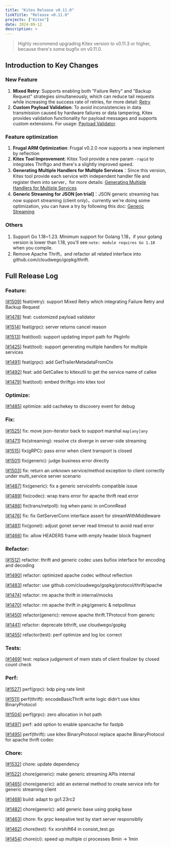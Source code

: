 ```yaml
---
title: "Kitex Release v0.11.0"
linkTitle: "Release v0.11.0"
projects: ["Kitex"]
date: 2024-09-12
description: >
---
```


> Highly recommend upgrading Kitex version to v0.11.3 or higher, because there's some bugfix on v0.11.0.

## **Introduction to Key Changes**

### New Feature
1. **Mixed Retry**: Supports enabling both "Failure Retry" and "Backup Request" strategies simultaneously, which can reduce tail requests while increasing the success rate of retries, for more detail: [Retry](/en/docs/kitex/tutorials/service-governance/retry/)
2. **Custom Payload Validation**: To avoid inconsistencies in data transmission caused by hardware failures or data tampering, Kitex provides validation functionality for payload messages and supports custom extensions. For usage: [Payload Validator](/en/docs/kitex/tutorials/advanced-feature/payload_validator/).

### Feature optimization
1. **Frugal ARM Optimization**: Frugal v0.2.0 now supports a new implement by reflection
2. **Kitex Tool Improvement**: Kitex Tool provide a new param `-rapid` to integrates Thriftgo and there's a slightly improved speed.
3. **Generating Multiple Handlers for Multiple Services**：Since this version, Kitex tool provide each service with independent handler file and register them into server，for more details: [Generating Multiple Handlers for Multiple Services](/en/docs/kitex/tutorials/advanced-feature/multi_service/multi_handler/)
4. **Generic Streaming for JSON [on trial]**：JSON generic streaming has now support streaming (client only)，currently we're doing some optimization, you can have a try by following this doc: [Generic Streaming](/en/docs/kitex/tutorials/advanced-feature/generic-call/generic_streaming/)


### Others
1. Support Go 1.18~1.23. Minimum support for Golang 1.18，if your golang version is lower than 1.18, you'll see `note: module requires Go 1.18` when you compile.
2. Remove Apache Thrift，and refactor all related interface into github.com/cloudwego/gopkg/thrift.

## **Full Release Log**

### Feature:
[[#1509](https://github.com/cloudwego/kitex/pull/1509)] feat(retry): support Mixed Retry which integrating Failure Retry and Backup Request

[[#1478](https://github.com/cloudwego/kitex/pull/1478)] feat: customized payload validator

[[#1514](https://github.com/cloudwego/kitex/pull/1514)] feat(grpc): server returns cancel reason

[[#1513](https://github.com/cloudwego/kitex/pull/1513)] feat(tool): support updating import path for PkgInfo

[[#1425](https://github.com/cloudwego/kitex/pull/1425)] feat(tool): support generating multiple handlers for multiple services

[[#1491](https://github.com/cloudwego/kitex/pull/1491)] feat(grpc): add GetTrailerMetadataFromCtx

[[#1492](https://github.com/cloudwego/kitex/pull/1492)] feat: add GetCallee to kitexutil to get the service name of callee

[[#1479](https://github.com/cloudwego/kitex/pull/1479)] feat(tool): embed thriftgo into kitex tool

### Optimize:

[[#1485](https://github.com/cloudwego/kitex/pull/1485)] optimize: add cachekey to discovery event for debug

### Fix:

[[#1525](https://github.com/cloudwego/kitex/pull/1525)] fix: move json-iterator back to support marshal `map[any]any`

[[#1471](https://github.com/cloudwego/kitex/pull/1471)] fix(streaming): resolve ctx diverge in server-side streaming

[[#1515](https://github.com/cloudwego/kitex/pull/1515)] fix(gRPC): pass error when client transport is closed

[[#1501](https://github.com/cloudwego/kitex/pull/1501)] fix(generic): judge business error directly

[[#1503](https://github.com/cloudwego/kitex/pull/1503)] fix: return an unknown service/method exception to client correctly under multi_service server scenario

[[#1487](https://github.com/cloudwego/kitex/pull/1487)] fix(generic): fix a generic serviceInfo compatible issue

[[#1489](https://github.com/cloudwego/kitex/pull/1489)] fix(codec): wrap trans error for apache thrift read error

[[#1486](https://github.com/cloudwego/kitex/pull/1486)] fix(trans/netpoll): log when panic in onConnRead

[[#1476](https://github.com/cloudwego/kitex/pull/1476)] fix: fix GetServerConn interface assert for streamWithMiddleware

[[#1481](https://github.com/cloudwego/kitex/pull/1481)] fix(gonet): adjust gonet server read timeout to avoid read error

[[#1466](https://github.com/cloudwego/kitex/pull/1466)] fix: allow HEADERS frame with empty header block fragment

### Refactor:

[[#1512](https://github.com/cloudwego/kitex/pull/1512)] refactor: thrift and generic codec uses bufiox interface for encoding and decoding

[[#1490](https://github.com/cloudwego/kitex/pull/1490)] refactor: optimized apache codec without reflection

[[#1483](https://github.com/cloudwego/kitex/pull/1483)] refactor: use github.com/cloudwego/gopkg/protocol/thrift/apache

[[#1474](https://github.com/cloudwego/kitex/pull/1474)] refactor: rm apache thrift in internal/mocks

[[#1470](https://github.com/cloudwego/kitex/pull/1470)] refactor: rm apache thrift in pkg/generic & netpollmux

[[#1450](https://github.com/cloudwego/kitex/pull/1450)] refactor(generic): remove apache thrift.TProtocol from generic

[[#1441](https://github.com/cloudwego/kitex/pull/1441)] refactor: deprecate bthrift, use cloudwego/gopkg

[[#1455](https://github.com/cloudwego/kitex/pull/1455)] refactor(test): perf optimize and log loc correct

### Tests:

[[#1469](https://github.com/cloudwego/kitex/pull/1469)] test: replace judgement of mem stats of client finalizer by closed count check

### Perf:

[[#1527](https://github.com/cloudwego/kitex/pull/1527)] perf(grpc): bdp ping rate limit

[[#1511](https://github.com/cloudwego/kitex/pull/1511)] perf(thrift): encodeBasicThrift write logic didn't use kitex BinaryProtocol

[[#1504](https://github.com/cloudwego/kitex/pull/1504)] perf(grpc): zero allocation in hot path

[[#1497](https://github.com/cloudwego/kitex/pull/1497)] perf: add option to enable spancache for fastpb

[[#1495](https://github.com/cloudwego/kitex/pull/1495)] perf(thrift): use kitex BinaryProtocol replace apache BinaryProtocol for apache thrift codec

### Chore:

[[#1532](https://github.com/cloudwego/kitex/pull/1532)] chore: update dependency

[[#1522](https://github.com/cloudwego/kitex/pull/1522)] chore(generic): make generic streaming APIs internal

[[#1465](https://github.com/cloudwego/kitex/pull/1465)] chore(generic): add an external method to create service info for generic streaming client

[[#1468](https://github.com/cloudwego/kitex/pull/1468)] build: adapt to go1.23rc2

[[#1482](https://github.com/cloudwego/kitex/pull/1482)] chore(generic): add generic base using gopkg base

[[#1463](https://github.com/cloudwego/kitex/pull/1463)] chore: fix grpc keepalive test by start server responsiblly

[[#1462](https://github.com/cloudwego/kitex/pull/1462)] chore(test): fix xorshift64 in consist_test.go

[[#1454](https://github.com/cloudwego/kitex/pull/1454)] chore(ci): speed up multiple ci processes 8min -> 1min


